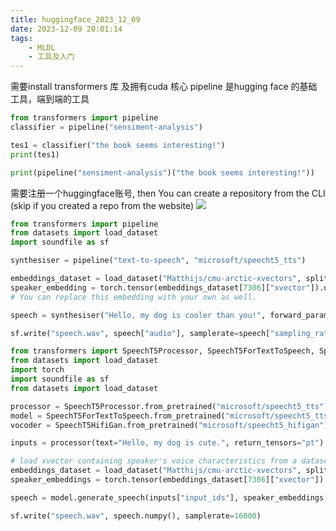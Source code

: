 ```yaml
---
title: huggingface_2023_12_09
date: 2023-12-09 20:01:14
tags:
    - MLDL
    - 工具及入门
---
```


需要install transformers 库
及拥有cuda 核心
pipeline 是hugging face 的基础工具，端到端的工具



```python
from transformers import pipeline
classifier = pipeline("sensiment-analysis")

tes1 = classifier("the book seems interesting!")
print(tes1)
```


```python
print(pipeline("sensiment-analysis")("the book seems interesting!"))
```

需要注册一个huggingface账号, then You can create a repository from the CLI (skip if you created a repo from the website)
![](https://pic1.zhimg.com/80/v2-34c7899303bf1b5014bef9864c924d52_1440w.png)



```python
from transformers import pipeline
from datasets import load_dataset
import soundfile as sf

synthesiser = pipeline("text-to-speech", "microsoft/speecht5_tts")

embeddings_dataset = load_dataset("Matthijs/cmu-arctic-xvectors", split="validation")
speaker_embedding = torch.tensor(embeddings_dataset[7306]["xvector"]).unsqueeze(0)
# You can replace this embedding with your own as well.

speech = synthesiser("Hello, my dog is cooler than you!", forward_params={"speaker_embeddings": speaker_embedding})

sf.write("speech.wav", speech["audio"], samplerate=speech["sampling_rate"])
```


```python
from transformers import SpeechT5Processor, SpeechT5ForTextToSpeech, SpeechT5HifiGan
from datasets import load_dataset
import torch
import soundfile as sf
from datasets import load_dataset

processor = SpeechT5Processor.from_pretrained("microsoft/speecht5_tts")
model = SpeechT5ForTextToSpeech.from_pretrained("microsoft/speecht5_tts")
vocoder = SpeechT5HifiGan.from_pretrained("microsoft/speecht5_hifigan")

inputs = processor(text="Hello, my dog is cute.", return_tensors="pt")

# load xvector containing speaker's voice characteristics from a dataset
embeddings_dataset = load_dataset("Matthijs/cmu-arctic-xvectors", split="validation")
speaker_embeddings = torch.tensor(embeddings_dataset[7306]["xvector"]).unsqueeze(0)

speech = model.generate_speech(inputs["input_ids"], speaker_embeddings, vocoder=vocoder)

sf.write("speech.wav", speech.numpy(), samplerate=16000)
```
